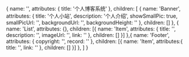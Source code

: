 {
  name: '',
  attributes: {
    title: '个人博客系统'
  },
  children: [
    {
      name: 'Banner',
      attributes: {
        title: '个人小站',
        description: '个人介绍',
        showSmallPic: true,
        smallPicUrl: '',
        backgroundUrl: '',
        backgroundHeight: ''
      },
      children: []
    }, {
      name: 'List',
      attributes: {},
      children: [{
        name: 'Item',
        attributes: {
          title: '',
          description: '',
          imageUrl: '',
          link: ''
        },
        children: [] 
      }]
    },{
      name: 'Footer',
      attributes: {
        copyright: '',
        record: ''
      },
      children: [{
        name: 'Item',
        attributes:{
          title: '',
          link: ''
        },
        children: []
      }]
    },
  ]
}